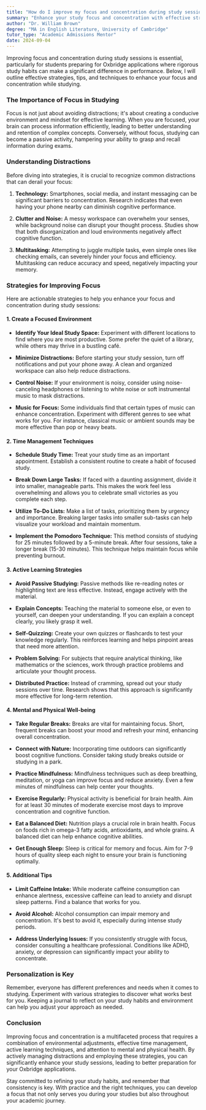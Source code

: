 ```yaml
---
title: "How do I improve my focus and concentration during study sessions?"
summary: "Enhance your study focus and concentration with effective strategies, creating a conducive environment for better learning and retention."
author: "Dr. William Brown"
degree: "MA in English Literature, University of Cambridge"
tutor_type: "Academic Admissions Mentor"
date: 2024-09-04
---
```


Improving focus and concentration during study sessions is essential, particularly for students preparing for Oxbridge applications where rigorous study habits can make a significant difference in performance. Below, I will outline effective strategies, tips, and techniques to enhance your focus and concentration while studying. 

### The Importance of Focus in Studying

Focus is not just about avoiding distractions; it's about creating a conducive environment and mindset for effective learning. When you are focused, your brain can process information efficiently, leading to better understanding and retention of complex concepts. Conversely, without focus, studying can become a passive activity, hampering your ability to grasp and recall information during exams.

### Understanding Distractions

Before diving into strategies, it is crucial to recognize common distractions that can derail your focus:

1. **Technology:** Smartphones, social media, and instant messaging can be significant barriers to concentration. Research indicates that even having your phone nearby can diminish cognitive performance.

2. **Clutter and Noise:** A messy workspace can overwhelm your senses, while background noise can disrupt your thought process. Studies show that both disorganization and loud environments negatively affect cognitive function.

3. **Multitasking:** Attempting to juggle multiple tasks, even simple ones like checking emails, can severely hinder your focus and efficiency. Multitasking can reduce accuracy and speed, negatively impacting your memory.

### Strategies for Improving Focus

Here are actionable strategies to help you enhance your focus and concentration during study sessions:

#### 1. Create a Focused Environment

- **Identify Your Ideal Study Space:** Experiment with different locations to find where you are most productive. Some prefer the quiet of a library, while others may thrive in a bustling café.

- **Minimize Distractions:** Before starting your study session, turn off notifications and put your phone away. A clean and organized workspace can also help reduce distractions.

- **Control Noise:** If your environment is noisy, consider using noise-canceling headphones or listening to white noise or soft instrumental music to mask distractions.

- **Music for Focus:** Some individuals find that certain types of music can enhance concentration. Experiment with different genres to see what works for you. For instance, classical music or ambient sounds may be more effective than pop or heavy beats.

#### 2. Time Management Techniques

- **Schedule Study Time:** Treat your study time as an important appointment. Establish a consistent routine to create a habit of focused study.

- **Break Down Large Tasks:** If faced with a daunting assignment, divide it into smaller, manageable parts. This makes the work feel less overwhelming and allows you to celebrate small victories as you complete each step.

- **Utilize To-Do Lists:** Make a list of tasks, prioritizing them by urgency and importance. Breaking larger tasks into smaller sub-tasks can help visualize your workload and maintain momentum.

- **Implement the Pomodoro Technique:** This method consists of studying for 25 minutes followed by a 5-minute break. After four sessions, take a longer break (15-30 minutes). This technique helps maintain focus while preventing burnout.

#### 3. Active Learning Strategies

- **Avoid Passive Studying:** Passive methods like re-reading notes or highlighting text are less effective. Instead, engage actively with the material. 

- **Explain Concepts:** Teaching the material to someone else, or even to yourself, can deepen your understanding. If you can explain a concept clearly, you likely grasp it well.

- **Self-Quizzing:** Create your own quizzes or flashcards to test your knowledge regularly. This reinforces learning and helps pinpoint areas that need more attention.

- **Problem Solving:** For subjects that require analytical thinking, like mathematics or the sciences, work through practice problems and articulate your thought process.

- **Distributed Practice:** Instead of cramming, spread out your study sessions over time. Research shows that this approach is significantly more effective for long-term retention.

#### 4. Mental and Physical Well-being

- **Take Regular Breaks:** Breaks are vital for maintaining focus. Short, frequent breaks can boost your mood and refresh your mind, enhancing overall concentration.

- **Connect with Nature:** Incorporating time outdoors can significantly boost cognitive functions. Consider taking study breaks outside or studying in a park.

- **Practice Mindfulness:** Mindfulness techniques such as deep breathing, meditation, or yoga can improve focus and reduce anxiety. Even a few minutes of mindfulness can help center your thoughts.

- **Exercise Regularly:** Physical activity is beneficial for brain health. Aim for at least 30 minutes of moderate exercise most days to improve concentration and cognitive function.

- **Eat a Balanced Diet:** Nutrition plays a crucial role in brain health. Focus on foods rich in omega-3 fatty acids, antioxidants, and whole grains. A balanced diet can help enhance cognitive abilities.

- **Get Enough Sleep:** Sleep is critical for memory and focus. Aim for 7-9 hours of quality sleep each night to ensure your brain is functioning optimally.

#### 5. Additional Tips

- **Limit Caffeine Intake:** While moderate caffeine consumption can enhance alertness, excessive caffeine can lead to anxiety and disrupt sleep patterns. Find a balance that works for you.

- **Avoid Alcohol:** Alcohol consumption can impair memory and concentration. It's best to avoid it, especially during intense study periods.

- **Address Underlying Issues:** If you consistently struggle with focus, consider consulting a healthcare professional. Conditions like ADHD, anxiety, or depression can significantly impact your ability to concentrate.

### Personalization is Key

Remember, everyone has different preferences and needs when it comes to studying. Experiment with various strategies to discover what works best for you. Keeping a journal to reflect on your study habits and environment can help you adjust your approach as needed.

### Conclusion

Improving focus and concentration is a multifaceted process that requires a combination of environmental adjustments, effective time management, active learning techniques, and attention to mental and physical health. By actively managing distractions and employing these strategies, you can significantly enhance your study sessions, leading to better preparation for your Oxbridge applications.

Stay committed to refining your study habits, and remember that consistency is key. With practice and the right techniques, you can develop a focus that not only serves you during your studies but also throughout your academic journey.
    